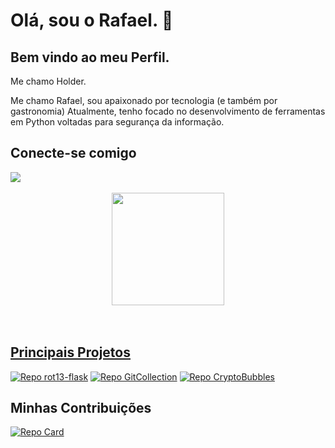 
<div>
    <h1>Olá, sou o Rafael. 👋 </h1>
    <h2>Bem vindo ao meu Perfil.</h2>
    <p> Me chamo Holder.</p>
    <p> Me chamo Rafael, sou apaixonado por tecnologia (e também por gastronomia) 
        Atualmente, tenho focado no desenvolvimento de ferramentas em Python voltadas para segurança da informação. 
    </p>
</div>
<div>
    <h2>Conecte-se comigo</h2>
   <a href="https://www.linkedin.com/in/rafaelholder" target="_blank"><img src="https://img.shields.io/badge/-LinkedIn-%230077B5?style=for-the-badge&logo=linkedin&logoColor=white" target="_blank"></a>    
</div>
<br>
<div align="center">
  <a href="https://github.com/rafaelholder">
  <img height="180em" src="https://github-readme-stats.vercel.app/api/top-langs/?username=rafaelholder&layout=compact&langs_count=7&theme=tokyonight"/>
</div>
<br>
<br>

## Principais Projetos
[![Repo rot13-flask](https://github-readme-stats.vercel.app/api/pin/?username=rafaelholder&repo=rot13-flask&bg_color=000&border_color=30A3DC&show_icons=true&icon_color=30A3DC&title_color=E94D5F&text_color=FFF)](https://github.com/elidianaandrade/dio-lab-open-source)
[![Repo GitCollection](https://github-readme-stats.vercel.app/api/pin/?username=rafaelholder&repo=GitCollection&bg_color=000&border_color=30A3DC&show_icons=true&icon_color=30A3DC&title_color=E94D5F&text_color=FFF)](https://github.com/rafaelholder/GitCollection)
[![Repo CryptoBubbles](https://github-readme-stats.vercel.app/api/pin/?username=rafaelholder&repo=Crypto_Bubbles_BR&bg_color=000&border_color=30A3DC&show_icons=true&icon_color=30A3DC&title_color=E94D5F&text_color=FFF)](https://github.com/rafaelholder/Crypto_Bubbles_BR)
    

## Minhas Contribuições
[![Repo Card](https://github-readme-stats.vercel.app/api/pin/?username=83Rafa&repo=dio-lab-open-source&bg_color=000&border_color=30A3DC&show_icons=true&icon_color=30A3DC&title_color=E94D5F&text_color=FFF)](thhps://github.com/83Rafa/dio-lab-open-source)




